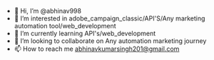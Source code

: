 - 👋 Hi, I’m @abhinav998
- 👀 I’m interested in adobe_campaign_classic/API'S/Any marketing automation tool/web_development
- 🌱 I’m currently learning API's/web_development
- 💞️ I’m looking to collaborate on Any automation marketing journey
- 📫 How to reach me abhinavkumarsingh201@gmail.com

<!---
abhinav998/abhinav998 is a ✨ special ✨ repository because its `README.md` (this file) appears on your GitHub profile.
You can click the Preview link to take a look at your changes.
--->
